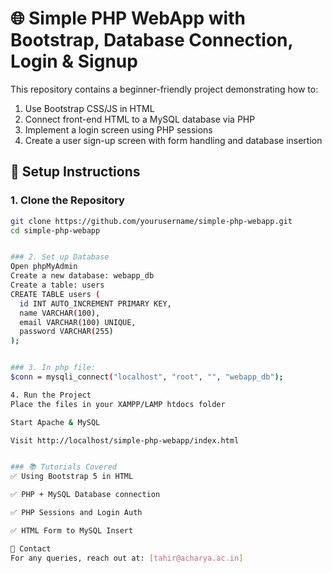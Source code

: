 # 🌐 Simple PHP WebApp with Bootstrap, Database Connection, Login & Signup

This repository contains a beginner-friendly project demonstrating how to:
1. Use Bootstrap CSS/JS in HTML
2. Connect front-end HTML to a MySQL database via PHP
3. Implement a login screen using PHP sessions
4. Create a user sign-up screen with form handling and database insertion


## 📌 Setup Instructions

### 1. Clone the Repository
```bash
git clone https://github.com/yourusername/simple-php-webapp.git
cd simple-php-webapp


### 2. Set up Database
Open phpMyAdmin
Create a new database: webapp_db
Create a table: users
CREATE TABLE users (
  id INT AUTO_INCREMENT PRIMARY KEY,
  name VARCHAR(100),
  email VARCHAR(100) UNIQUE,
  password VARCHAR(255)
);


### 3. In php file:
$conn = mysqli_connect("localhost", "root", "", "webapp_db");

4. Run the Project
Place the files in your XAMPP/LAMP htdocs folder

Start Apache & MySQL

Visit http://localhost/simple-php-webapp/index.html


### 📚 Tutorials Covered
✅ Using Bootstrap 5 in HTML

✅ PHP + MySQL Database connection

✅ PHP Sessions and Login Auth

✅ HTML Form to MySQL Insert

📧 Contact
For any queries, reach out at: [tahir@acharya.ac.in]
